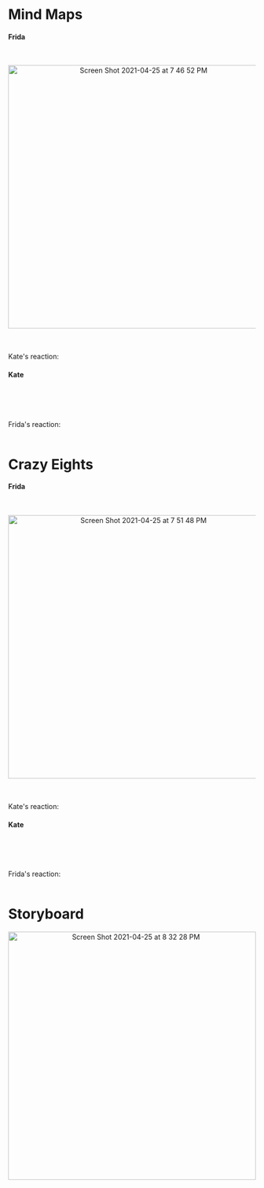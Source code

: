 <h1> Mind Maps </h1>

<h4> Frida </h4>
<br>
<p align= "center">   
<img width="535" alt="Screen Shot 2021-04-25 at 7 46 52 PM" src="https://user-images.githubusercontent.com/77029932/116022406-fd026180-a5fe-11eb-972e-65425b980cac.png">
</p>
<br>
<br>
Kate's reaction:

<h4> Kate  </h4>
<br>
<p align= "center">  
</p>
<br>
<br>
Frida's reaction:
<br>
<br>

<h1> Crazy Eights </h1>

<h4> Frida </h4>
<br>
<p align= "center">   
<img width="535" alt="Screen Shot 2021-04-25 at 7 51 48 PM" src="https://user-images.githubusercontent.com/77029932/116022767-ae08fc00-a5ff-11eb-9602-5a698f8c8ed1.png">
</p>
<br>
<br>
Kate's reaction:

<h4> Kate  </h4>
<br>
<p align= "center">  
</p>
<br>
<br>
Frida's reaction:
<br>
<br>

<h1> Storyboard </h1>
<p align = "center">
<img width="504" alt="Screen Shot 2021-04-25 at 8 32 28 PM" src="https://user-images.githubusercontent.com/77029932/116025444-5c637000-a605-11eb-9b76-f7e2914b360f.png">
</p>

